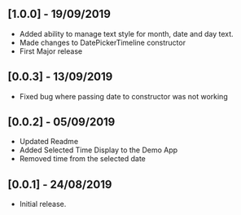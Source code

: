 ## [1.0.0] - 19/09/2019

* Added ability to manage text style for month, date and day text.
* Made changes to DatePickerTimeline constructor
* First Major release

## [0.0.3] - 13/09/2019

* Fixed bug where passing date to constructor was not working

## [0.0.2] - 05/09/2019

* Updated Readme 
* Added Selected Time Display to the Demo App
* Removed time from the selected date


## [0.0.1] - 24/08/2019

* Initial release.
